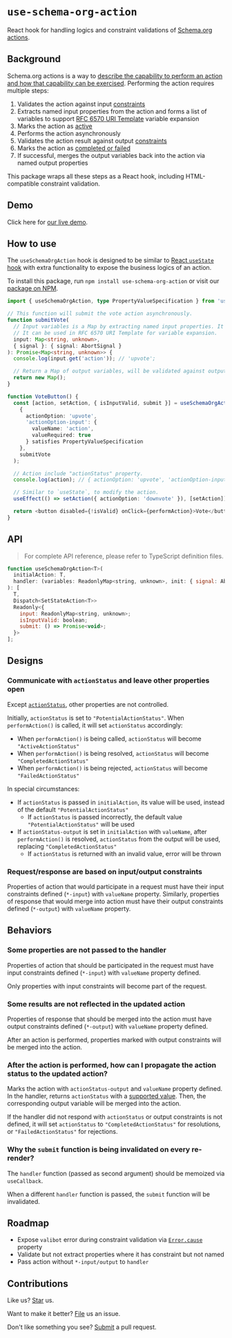 # `use-schema-org-action`

React hook for handling logics and constraint validations of [Schema.org actions](https://schema.org/docs/actions.html).

## Background

Schema.org actions is a way to [describe the capability to perform an action and how that capability can be exercised](https://schema.org/docs/actions.html). Performing the action requires multiple steps:

1. Validates the action against input [constraints](https://schema.org/docs/actions.html#part-4)
1. Extracts named input properties from the action and forms a list of variables to support [RFC 6570 URI Template](https://www.rfc-editor.org/rfc/rfc6570) variable expansion
1. Marks the action as [active](https://schema.org/docs/actions.html#part-1)
1. Performs the action asynchronously
1. Validates the action result against output [constraints](https://schema.org/docs/actions.html#part-4)
1. Marks the action as [completed or failed](https://schema.org/docs/actions.html#part-1)
1. If successful, merges the output variables back into the action via named output properties

This package wraps all these steps as a React hook, including HTML-compatible constraint validation.

## Demo

Click here for [our live demo](https://compulim.github.io/use-schema-org-action/).

## How to use

The `useSchemaOrgAction` hook is designed to be similar to [React `useState` hook](https://react.dev/reference/react/useState) with extra functionality to expose the business logics of an action.

To install this package, run `npm install use-schema-org-action` or visit our [package on NPM](https://npmjs.com/package/use-schema-org-action).

```ts
import { useSchemaOrgAction, type PropertyValueSpecification } from 'use-schema-org-action';

// This function will submit the vote action asynchronously.
function submitVote(
  // Input variables is a Map by extracting named input properties. It is validated against input constraints.
  // It can be used in RFC 6570 URI Template for variable expansion.
  input: Map<string, unknown>,
  { signal }: { signal: AbortSignal }
): Promise<Map<string, unknown>> {
  console.log(input.get('action')); // 'upvote';

  // Return a Map of output variables, will be validated against output constraints before merging into the action.
  return new Map();
}

function VoteButton() {
  const [action, setAction, { isInputValid, submit }] = useSchemaOrgAction(
    {
      actionOption: 'upvote',
      'actionOption-input': {
        valueName: 'action',
        valueRequired: true
      } satisfies PropertyValueSpecification
    },
    submitVote
  );

  // Action include "actionStatus" property.
  console.log(action); // { actionOption: 'upvote', 'actionOption-input': { valueName: 'action' }, actionStatus: 'PotentialActionStatus' }

  // Similar to `useState`, to modify the action.
  useEffect(() => setAction({ actionOption: 'downvote' }), [setAction]);

  return <button disabled={!isValid} onClick={performAction}>Vote</button>;
}
```

## API

> For complete API reference, please refer to TypeScript definition files.

```js
function useSchemaOrgAction<T>(
  initialAction: T,
  handler: (variables: ReadonlyMap<string, unknown>, init: { signal: AbortSignal }) => Promise<ReadonlyMap<string, unknown>>
): [
  T,
  Dispatch<SetStateAction<T>>
  Readonly<{
    input: ReadonlyMap<string, unknown>;
    isInputValid: boolean;
    submit: () => Promise<void>;
  }>
];
```

## Designs

### Communicate with `actionStatus` and leave other properties open

Except [`actionStatus`](https://schema.org/actionStatus), other properties are not controlled.

Initially, `actionStatus` is set to `"PotentialActionStatus"`. When `performAction()` is called, it will set `actionStatus` accordingly:

- When `performAction()` is being called, `actionStatus` will become `"ActiveActionStatus"`
- When `performAction()` is being resolved, `actionStatus` will become `"CompletedActionStatus"`
- When `performAction()` is being rejected, `actionStatus` will become `"FailedActionStatus"`

In special circumstances:

- If `actionStatus` is passed in `initialAction`, its value will be used, instead of the default `"PotentialActionStatus"`
  - If `actionStatus` is passed incorrectly, the default value `"PotentialActionStatus"` will be used
- If `actionStatus-output` is set in `initialAction` with `valueName`, after `performAction()` is resolved, `actionStatus` from the output will be used, replacing `"CompletedActionStatus"`
  - If `actionStatus` is returned with an invalid value, error will be thrown

### Request/response are based on input/output constraints

Properties of action that would participate in a request must have their input constraints defined (`*-input`) with `valueName` property. Similarly, properties of response that would merge into action must have their output constraints defined (`*-output`) with `valueName` property.

## Behaviors

### Some properties are not passed to the handler

Properties of action that should be participated in the request must have input constraints defined (`*-input`) with `valueName` property defined.

Only properties with input constraints will become part of the request.

### Some results are not reflected in the updated action

Properties of response that should be merged into the action must have output constraints defined (`*-output`) with `valueName` property defined.

After an action is performed, properties marked with output constraints will be merged into the action.

### After the action is performed, how can I propagate the action status to the updated action?

Marks the action with `actionStatus-output` and `valueName` property defined. In the handler, returns `actionStatus` with a [supported value](https://schema.org/ActionStatusType). Then, the corresponding output variable will be merged into the action.

If the handler did not respond with `actionStatus` or output constraints is not defined, it will set `actionStatus` to `"CompletedActionStatus"` for resolutions, or `"FailedActionStatus"` for rejections.

### Why the `submit` function is being invalidated on every re-render?

The `handler` function (passed as second argument) should be memoized via `useCallback`.

When a different `handler` function is passed, the `submit` function will be invalidated.

## Roadmap

- Expose `valibot` error during constraint validation via [`Error.cause`](https://developer.mozilla.org/en-US/docs/Web/JavaScript/Reference/Global_Objects/Error/cause) property
- Validate but not extract properties where it has constraint but not named
- Pass action without `*-input/output` to `handler`

## Contributions

Like us? [Star](https://github.com/compulim/use-schema-org-action/stargazers) us.

Want to make it better? [File](https://github.com/compulim/use-schema-org-action/issues) us an issue.

Don't like something you see? [Submit](https://github.com/compulim/use-schema-org-action/pulls) a pull request.
